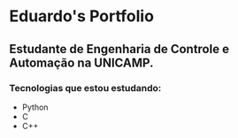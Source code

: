 # Eduardo's Portfolio
## Estudante de Engenharia de Controle e Automação na UNICAMP.

### Tecnologias que estou estudando:
- Python 
- C
- C++
